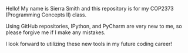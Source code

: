 Hello!
My name is Sierra Smith and this repository is for my COP2373 (Programming Concepts II) class.

Using GitHub repositories, IPython, and PyCharm are very new to me, so please forgive me if I make any mistakes.

I look forward to utilizing these new tools in my future coding career!
